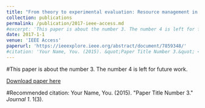 ```yaml
---
title: "From theory to experimental evaluation: Resource management in software-defined vehicular networks"
collection: publications
permalink: /publication/2017-ieee-access.md
#excerpt: 'This paper is about the number 3. The number 4 is left for future work.'
date: 2017-1-1
venue: 'IEEE Access'
paperurl: 'https://ieeexplore.ieee.org/abstract/document/7859348/'
#citation: 'Your Name, You. (2015). &quot;Paper Title Number 3.&quot; <i>Journal 1</i>. 1(3).'
---
```

#This paper is about the number 3. The number 4 is left for future work.

[Download paper here](https://ieeexplore.ieee.org/iel7/6287639/7859429/07859348.pdf)

#Recommended citation: Your Name, You. (2015). "Paper Title Number 3." <i>Journal 1</i>. 1(3).
